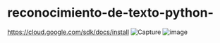# reconocimiento-de-texto-python-
https://cloud.google.com/sdk/docs/install
![Capture](https://user-images.githubusercontent.com/17354471/118482506-1afe4600-b715-11eb-96f2-5a409b9662a6.JPG)
![image](https://user-images.githubusercontent.com/17354471/118483422-47ff2880-b716-11eb-9926-0388ce650a97.png)

